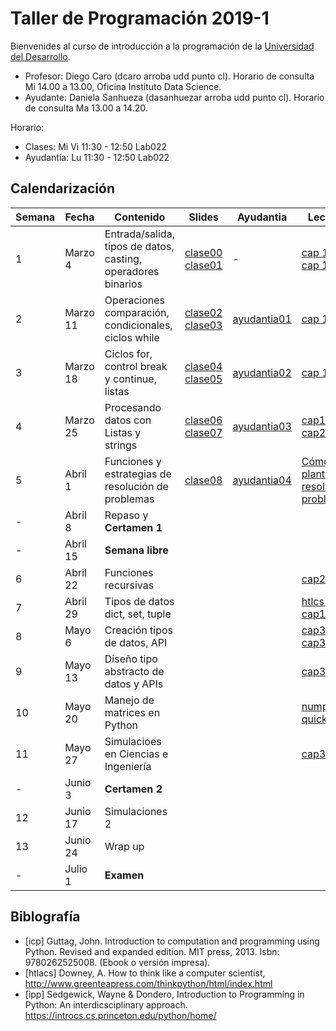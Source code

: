 # Taller de Programación 2019-1

Bienvenides al curso de introducción a la programación de la [Universidad del Desarrollo](http://www.udd.cl).

* Profesor: Diego Caro (dcaro arroba udd punto cl). Horario de consulta Mi 14.00 a 13.00, Oficina Instituto Data Science.
* Ayudante: Daniela Sanhueza (dasanhuezar arroba udd punto cl).  Horario de consulta Ma 13.00 a 14.20. 

Horario:

* Clases: Mi Vi 11:30 - 12:50 Lab022
* Ayudantía: Lu 11:30 - 12:50 Lab022

## Calendarización

Semana | Fecha | Contenido | Slides | Ayudantia |Lectura 
------ | ----- | --------- | ------ | ------- | -------
1 | Marzo 4 | Entrada/salida, tipos de datos, casting, operadores binarios | [clase00](./clases/clase00-welcome.pdf) [clase01](./clases/clase01-variables.pdf)  |  \- | [cap 1.1](https://introcs.cs.princeton.edu/python/11hello)  [cap 1.2](https://introcs.cs.princeton.edu/python/12types) 
2 | Marzo 11 | Operaciones comparación, condicionales, ciclos while | [clase02](clases/clase02-expresiones.pdf) [clase03](clases/clase03-ciclos.pdf) | [ayudantia01](ayudantias/ayudantia01.pdf)  | [cap 1.3](https://introcs.cs.princeton.edu/python/13flow/)
3 | Marzo 18 | Ciclos for, control break y continue, listas | [clase04](clases/clase04-ciclos2.pdf) [clase05](clases/clase05-listas.pdf)  | [ayudantia02](ayudantias/ayudantia02.pdf) | [cap 1.3](https://introcs.cs.princeton.edu/python/13flow/)
4 | Marzo 25 | Procesando datos con Listas y strings| [clase06](clases/clase06-listas-strings.pdf) [clase07](clases/clase07-funciones.pdf) | [ayudantia03](ayudantias/ayudantia03.pdf) |[cap1.4](https://introcs.cs.princeton.edu/python/14array/) [cap2.1](https://introcs.cs.princeton.edu/python/21function/)
5 | Abril 1 | Funciones y estrategias de resolución de problemas | [clase08](clases/clase08-howtosolveit.pdf)  | [ayudantia04](ayudantia04.pdf) | [Cómo plantear y resolver problemas](https://es.wikipedia.org/wiki/C%C3%B3mo_plantear_y_resolver_problemas)
\- | Abril 8 | Repaso y **Certamen 1** |  |  |
\- | Abril 15 | **Semana libre** | |  |
6 | Abril 22 | Funciones recursivas | |  | [cap2.3](https://introcs.cs.princeton.edu/python/23recursion/)
7 | Abril 29 | Tipos de datos dict, set, tuple | | | [htlcs-cap11](http://www.greenteapress.com/thinkpython/html/thinkpython012.html)
8 | Mayo 6 | Creación tipos de datos, API | |  |[cap3.1](https://introcs.cs.princeton.edu/python/31datatype/) [cap3.2](https://introcs.cs.princeton.edu/python/32class/)
9 | Mayo 13 | Diseño tipo abstracto de datos y APIs | | | [cap3.3](https://introcs.cs.princeton.edu/python/33design/)
10 | Mayo 20 | Manejo de matrices en Python |  | | [numpy quickstart](https://docs.scipy.org/doc/numpy-1.16.1/user/quickstart.html)
11 | Mayo 27 | Simulacioes en Ciencias e Ingeniería | | | [cap3.4](https://introcs.cs.princeton.edu/python/34nbody/)
 \- | Junio 3 | **Certamen 2** |  |  |
12 | Junio 17 | Simulaciones 2 |  | |
13 | Junio 24 | Wrap up |  | |
\- | Julio 1 | **Examen** |  |  |

## Biblografía
* [icp] Guttag, John. Introduction to computation and programming using Python. Revised and expanded edition. MIT press, 2013. Isbn: 9780262525008. (Ebook o versión impresa).
* [htlacs] Downey, A. How to think like a computer scientist, http://www.greenteapress.com/thinkpython/html/index.html
* [ipp] Sedgewick, Wayne & Dondero, Introduction to Programming in Python: An interdicsciplinary approach. https://introcs.cs.princeton.edu/python/home/ 
